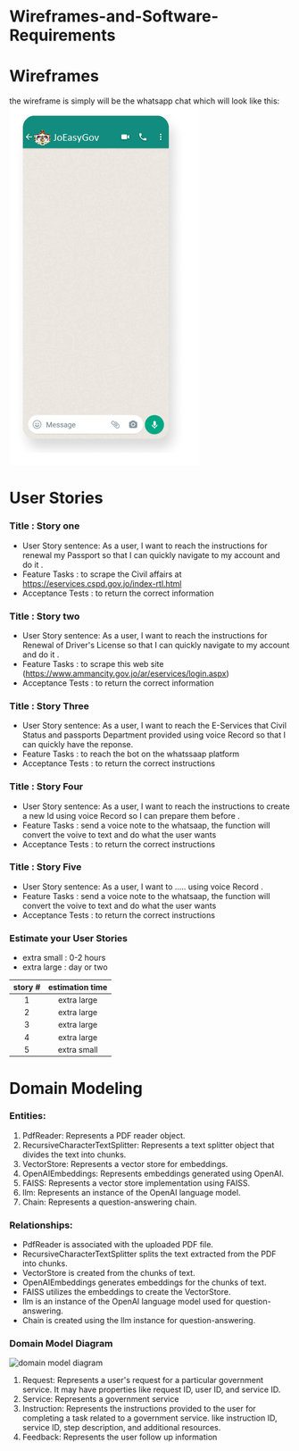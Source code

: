 # Wireframes-and-Software-Requirements
# Wireframes
the wireframe is simply will be the whatsapp chat which will look like this:
![](./assests/Wireframe.png)

# User Stories
### Title : Story one

- User Story sentence:
As a user, I want to reach the instructions for renewal my Passport so that I can quickly navigate to my account and do it .
- Feature Tasks : to scrape the Civil affairs at https://eservices.cspd.gov.jo/index-rtl.html
- Acceptance Tests : to return the correct information

### Title : Story two

- User Story sentence:
As a user, I want to reach the instructions for Renewal of Driver's License so that I can quickly navigate to my account and do it .
- Feature Tasks : to scrape this web site (https://www.ammancity.gov.jo/ar/eservices/login.aspx)
- Acceptance Tests : to return the correct information

### Title : Story Three

- User Story sentence:
As a user, I want to reach the E-Services that Civil Status and passports Department provided using voice Record so that I can quickly have the reponse.
- Feature Tasks : to reach the bot on the whatssaap platform 
- Acceptance Tests : to return the correct instructions

### Title : Story Four

- User Story sentence:
As a user, I want to reach the instructions to create a new Id  using voice Record so I can prepare them before  .
- Feature Tasks : send a voice note to the whatsaap, the function will convert the voive to text and do what the user wants 
- Acceptance Tests :  to return the correct instructions

### Title : Story Five

- User Story sentence:
As a user, I want to ..... using voice Record .
- Feature Tasks : send a voice note to the whatsaap, the function will convert the voive to text and do what the user wants 
- Acceptance Tests :  to return the correct instructions

### Estimate your User Stories

- extra small : 0-2 hours
- extra large : day or two

| story #       | estimation time |
|:-------------:|:---------------:|
|1|extra large|
|2|extra large|
|3|extra large|
|4|extra large|
|5|extra small|

# Domain Modeling

### Entities:

1. PdfReader: Represents a PDF reader object.
2. RecursiveCharacterTextSplitter: Represents a text splitter object that divides the text into chunks.
3. VectorStore: Represents a vector store for embeddings.
4. OpenAIEmbeddings: Represents embeddings generated using OpenAI.
5. FAISS: Represents a vector store implementation using FAISS.
6. llm: Represents an instance of the OpenAI language model.
7. Chain: Represents a question-answering chain.

### Relationships:

- PdfReader is associated with the uploaded PDF file.
- RecursiveCharacterTextSplitter splits the text extracted from the PDF into chunks.
- VectorStore is created from the chunks of text.
- OpenAIEmbeddings generates embeddings for the chunks of text.
- FAISS utilizes the embeddings to create the VectorStore.
- llm is an instance of the OpenAI language model used for question-answering.
- Chain is created using the llm instance for question-answering.

### Domain Model Diagram

![domain model diagram](<Screenshot (146).png>)

1. Request: Represents a user's request for a particular government service. It may have properties like request ID, user ID, and service ID.
2. Service: Represents a government service
3. Instruction: Represents the instructions provided to the user for completing a task related to a government service. like instruction ID, service ID, step description, and additional resources.
4. Feedback: Represents the user follow up information
